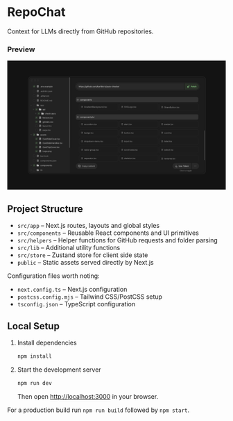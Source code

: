 # RepoChat
Context for LLMs directly from GitHub repositories.

### Preview
![Preview](./public/preview.png)

## Project Structure
- `src/app` – Next.js routes, layouts and global styles
- `src/components` – Reusable React components and UI primitives
- `src/helpers` – Helper functions for GitHub requests and folder parsing
- `src/lib` – Additional utility functions
- `src/store` – Zustand store for client side state
- `public` – Static assets served directly by Next.js

Configuration files worth noting:
- `next.config.ts` – Next.js configuration
- `postcss.config.mjs` – Tailwind CSS/PostCSS setup
- `tsconfig.json` – TypeScript configuration

## Local Setup
1. Install dependencies
   ```bash
   npm install
   ```
2. Start the development server
   ```bash
   npm run dev
   ```
   Then open [http://localhost:3000](http://localhost:3000) in your browser.

For a production build run `npm run build` followed by `npm start`.

